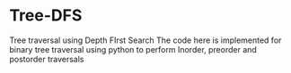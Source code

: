 # Tree-DFS
Tree traversal using Depth FIrst Search
The code here is implemented for binary tree traversal using python to perform 
Inorder, preorder and postorder traversals
